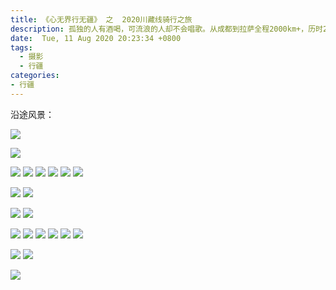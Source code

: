 ```yaml
---
title: 《心无界行无疆》 之  2020川藏线骑行之旅
description: 孤独的人有酒喝，可流浪的人却不会唱歌。从成都到拉萨全程2000km+，历时22天，途经二十余座城市及乡镇，翻越十余座海拔4000米以上大山（两座5000米以上），穿过大渡河、雅江、金沙江、澜沧江、怒江。天葬，寺庙，雪山，草原，森林，高原，峡谷，暴雨，暴晒，逆风，冰雹，飞石，塌方，雷电，陡坡，急弯，撞车，扎胎，兴奋，痛苦，挣扎，孤独，平静。来这的每个人都怀揣着不同的目的到达，又带着不同的收获离开。而我此行的收获又是什么？希望多年以后的自己能够找到答案。
date:  Tue, 11 Aug 2020 20:23:34 +0800
tags:
  - 摄影
  - 行疆
categories:
- 行疆
---
```




沿途风景：

![](http://img.jackdu.cn/G318/G318-1.jpg)

![](http://img.jackdu.cn/G318/G318-2.jpg)

![](http://img.jackdu.cn/G318/G318-3.jpg)
![](http://img.jackdu.cn/G318/G318-4.jpg)
![](http://img.jackdu.cn/G318/G318-5.jpg)
![](http://img.jackdu.cn/G318/G318-6.jpg)
![](http://img.jackdu.cn/G318/G318-7.jpg)
![](http://img.jackdu.cn/G318/G318-8.jpg)

![](http://img.jackdu.cn/G318/G318-9.jpg)
![](http://img.jackdu.cn/G318/G318-10.jpg)

![](http://img.jackdu.cn/G318/G318-11.jpg)
![](http://img.jackdu.cn/G318/G318-12.jpg)

![](http://img.jackdu.cn/G318/G318-13.jpg)
![](http://img.jackdu.cn/G318/G318-14.jpg)
![](http://img.jackdu.cn/G318/G318-15.jpg)
![](http://img.jackdu.cn/G318/G318-16.jpg)
![](http://img.jackdu.cn/G318/G318-17.jpg)
![](http://img.jackdu.cn/G318/G318-18.jpg)

![](http://img.jackdu.cn/G318/G318-19.jpg)
![](http://img.jackdu.cn/G318/G318-20.jpg)

![](http://img.jackdu.cn/G318/G318-21.jpg)